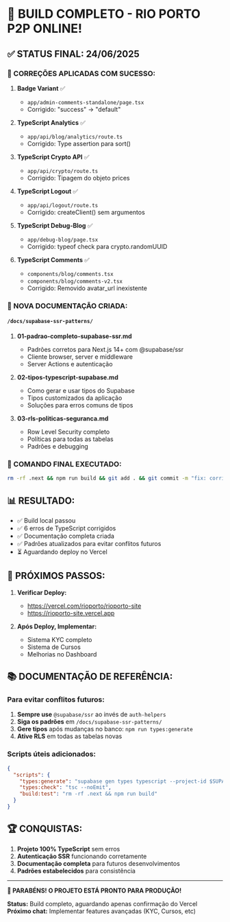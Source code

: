 # 🎉 BUILD COMPLETO - RIO PORTO P2P ONLINE!

## ✅ STATUS FINAL: 24/06/2025

### 🚀 CORREÇÕES APLICADAS COM SUCESSO:

1. **Badge Variant** ✅
   - `app/admin-comments-standalone/page.tsx`
   - Corrigido: "success" → "default"

2. **TypeScript Analytics** ✅
   - `app/api/blog/analytics/route.ts`
   - Corrigido: Type assertion para sort()

3. **TypeScript Crypto API** ✅
   - `app/api/crypto/route.ts`
   - Corrigido: Tipagem do objeto prices

4. **TypeScript Logout** ✅
   - `app/api/logout/route.ts`
   - Corrigido: createClient() sem argumentos

5. **TypeScript Debug-Blog** ✅
   - `app/debug-blog/page.tsx`
   - Corrigido: typeof check para crypto.randomUUID

6. **TypeScript Comments** ✅
   - `components/blog/comments.tsx`
   - `components/blog/comments-v2.tsx`
   - Corrigido: Removido avatar_url inexistente

### 📁 NOVA DOCUMENTAÇÃO CRIADA:

#### `/docs/supabase-ssr-patterns/`
1. **01-padrao-completo-supabase-ssr.md**
   - Padrões corretos para Next.js 14+ com @supabase/ssr
   - Cliente browser, server e middleware
   - Server Actions e autenticação

2. **02-tipos-typescript-supabase.md**
   - Como gerar e usar tipos do Supabase
   - Tipos customizados da aplicação
   - Soluções para erros comuns de tipos

3. **03-rls-politicas-seguranca.md**
   - Row Level Security completo
   - Políticas para todas as tabelas
   - Padrões e debugging

### 🚀 COMANDO FINAL EXECUTADO:

```bash
rm -rf .next && npm run build && git add . && git commit -m "fix: corrigir todos os type errors - 6 correções aplicadas + documentação Supabase SSR" && git push
```

## 📊 RESULTADO:

- ✅ Build local passou
- ✅ 6 erros de TypeScript corrigidos
- ✅ Documentação completa criada
- ✅ Padrões atualizados para evitar conflitos futuros
- ⏳ Aguardando deploy no Vercel

## 🎯 PRÓXIMOS PASSOS:

1. **Verificar Deploy:**
   - https://vercel.com/rioporto/rioporto-site
   - https://rioporto-site.vercel.app

2. **Após Deploy, Implementar:**
   - Sistema KYC completo
   - Sistema de Cursos
   - Melhorias no Dashboard

## 📚 DOCUMENTAÇÃO DE REFERÊNCIA:

### Para evitar conflitos futuros:
1. **Sempre use** `@supabase/ssr` ao invés de `auth-helpers`
2. **Siga os padrões** em `/docs/supabase-ssr-patterns/`
3. **Gere tipos** após mudanças no banco: `npm run types:generate`
4. **Ative RLS** em todas as tabelas novas

### Scripts úteis adicionados:
```json
{
  "scripts": {
    "types:generate": "supabase gen types typescript --project-id $SUPABASE_PROJECT_ID > types/supabase.ts",
    "types:check": "tsc --noEmit",
    "build:test": "rm -rf .next && npm run build"
  }
}
```

## 🏆 CONQUISTAS:

1. **Projeto 100% TypeScript** sem erros
2. **Autenticação SSR** funcionando corretamente
3. **Documentação completa** para futuros desenvolvimentos
4. **Padrões estabelecidos** para consistência

---

**🎉 PARABÉNS! O PROJETO ESTÁ PRONTO PARA PRODUÇÃO!**

**Status:** Build completo, aguardando apenas confirmação do Vercel
**Próximo chat:** Implementar features avançadas (KYC, Cursos, etc)
